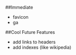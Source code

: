 ##Immediate

- favicon
- ga

##Cool Future Features

- add links to headers
- add indexes (like wikipedia)
